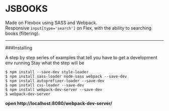 JSBOOKS
============

Made on Flexbox using  SASS and Webpack. </br>
Responsive ```input[type='search']``` on Flex, with the ability to searching books (filtering).

___________________


###Installing

A step by step series of examples that tell you have to get a development env running
Stay what the step will be

    $ npm install --save-dev style-loader
    $ npm install sass-loader node-sass webpack --save-dev
    $ npm install autoprefixer-loader --save-dev
    $ npm install css-loader --save-dev
    $ npm install webpack-dev-server --save-dev
    $ webpack-dev-server
    
    
**open http://localhost:8080/webpack-dev-server/**



